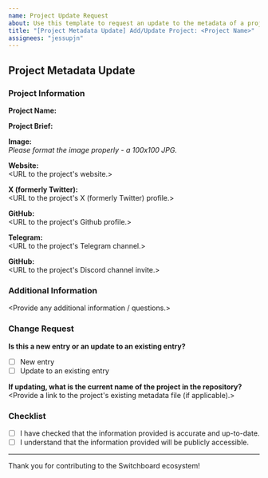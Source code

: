 ```yaml
---
name: Project Update Request
about: Use this template to request an update to the metadata of a project that uses Switchboard.
title: "[Project Metadata Update] Add/Update Project: <Project Name>"
assignees: "jessupjn"
---
```


## Project Metadata Update

### Project Information

**Project Name:**  
<The name of the project.>

**Project Brief:**  
<The one-line summary of the project.>

**Image:**  
<Attach the project image to this issue.>
_Please format the image properly - a 100x100 JPG._

**Website:**  
<URL to the project's website.>

**X (formerly Twitter):**  
<URL to the project's X (formerly Twitter) profile.>

**GitHub:**  
<URL to the project's Github profile.>

**Telegram:**  
<URL to the project's Telegram channel.>

**GitHub:**  
<URL to the project's Discord channel invite.>

### Additional Information

<Provide any additional information / questions.>

### Change Request

**Is this a new entry or an update to an existing entry?**

- [ ] New entry
- [ ] Update to an existing entry

**If updating, what is the current name of the project in the repository?**  
<Provide a link to the project's existing metadata file (if applicable).>

### Checklist

- [ ] I have checked that the information provided is accurate and up-to-date.
- [ ] I understand that the information provided will be publicly accessible.

---

Thank you for contributing to the Switchboard ecosystem!
